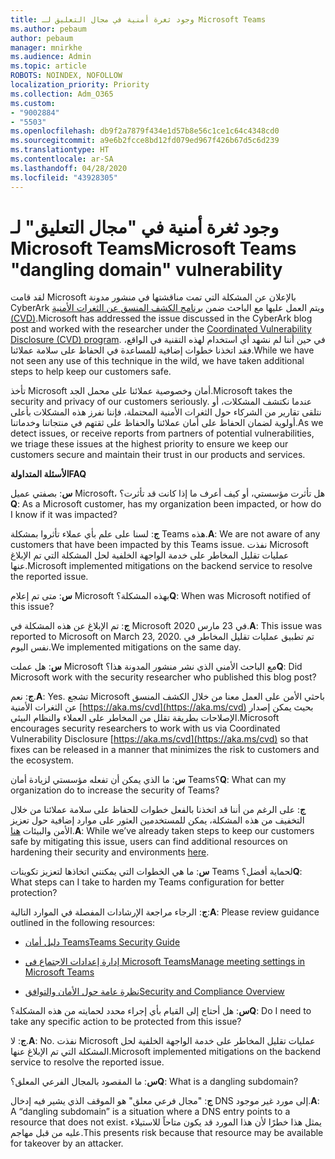```yaml
---
title: وجود ثغرة أمنية في مجال التعليق لـ Microsoft Teams
ms.author: pebaum
author: pebaum
manager: mnirkhe
ms.audience: Admin
ms.topic: article
ROBOTS: NOINDEX, NOFOLLOW
localization_priority: Priority
ms.collection: Adm_O365
ms.custom:
- "9002884"
- "5503"
ms.openlocfilehash: db9f2a7879f434e1d57b8e56c1ce1c64c4348cd0
ms.sourcegitcommit: a9e6b2fcce8bd12fd079ed967f426b67d5c6d239
ms.translationtype: HT
ms.contentlocale: ar-SA
ms.lasthandoff: 04/28/2020
ms.locfileid: "43928305"
---
```

# <a name="microsoft-teams-dangling-domain-vulnerability"></a><span data-ttu-id="d18eb-102">وجود ثغرة أمنية في "مجال التعليق" لـ Microsoft Teams</span><span class="sxs-lookup"><span data-stu-id="d18eb-102">Microsoft Teams "dangling domain" vulnerability</span></span>

<span data-ttu-id="d18eb-103">لقد قامت Microsoft بالإعلان عن المشكلة التي تمت مناقشتها في منشور مدونة CyberArk ويتم العمل عليها مع الباحث ضمن [برنامج الكشف المنسق عن الثغرات الأمنية (CVD)](https://aka.ms/cvd).</span><span class="sxs-lookup"><span data-stu-id="d18eb-103">Microsoft has addressed the issue discussed in the CyberArk blog post and worked with the researcher under the [Coordinated Vulnerability Disclosure (CVD) program](https://aka.ms/cvd).</span></span> <span data-ttu-id="d18eb-104">في حين أننا لم نشهد أي استخدام لهذه التقنية في الواقع، فقد اتخذنا خطوات إضافية للمساعدة في الحفاظ على سلامة عملائنا.</span><span class="sxs-lookup"><span data-stu-id="d18eb-104">While we have not seen any use of this technique in the wild, we have taken additional steps to help keep our customers safe.</span></span>

<span data-ttu-id="d18eb-105">تأخذ Microsoft أمان وخصوصية عملائنا على محمل الجد.</span><span class="sxs-lookup"><span data-stu-id="d18eb-105">Microsoft takes the security and privacy of our customers seriously.</span></span> <span data-ttu-id="d18eb-106">عندما نكتشف المشكلات، أو نتلقى تقارير من الشركاء حول الثغرات الأمنية المحتملة، فإننا نفرز هذه المشكلات بأعلى أولوية لضمان الحفاظ على أمان عملائنا والحفاظ على ثقتهم في منتجاتنا وخدماتنا.</span><span class="sxs-lookup"><span data-stu-id="d18eb-106">As we detect issues, or receive reports from partners of potential vulnerabilities, we triage these issues at the highest priority to ensure we keep our customers secure and maintain their trust in our products and services.</span></span>

<span data-ttu-id="d18eb-107">**الأسئلة المتداولة**</span><span class="sxs-lookup"><span data-stu-id="d18eb-107">**FAQ**</span></span>

<span data-ttu-id="d18eb-108">**س**: بصفتي عميل Microsoft، هل تأثرت مؤسستي، أو كيف أعرف ما إذا كانت قد تأثرت؟</span><span class="sxs-lookup"><span data-stu-id="d18eb-108">**Q**: As a Microsoft customer, has my organization been impacted, or how do I know if it was impacted?</span></span>

<span data-ttu-id="d18eb-109">**ج**: لسنا على علم بأي عملاء تأثروا بمشكلة Teams هذه.</span><span class="sxs-lookup"><span data-stu-id="d18eb-109">**A**: We are not aware of any customers that have been impacted by this Teams issue.</span></span> <span data-ttu-id="d18eb-110">نفذت Microsoft عمليات تقليل المخاطر على خدمة الواجهة الخلفية لحل المشكلة التي تم الإبلاغ عنها.</span><span class="sxs-lookup"><span data-stu-id="d18eb-110">Microsoft implemented mitigations on the backend service to resolve the reported issue.</span></span>

<span data-ttu-id="d18eb-111">**س**: متى تم إعلام Microsoft بهذه المشكلة؟</span><span class="sxs-lookup"><span data-stu-id="d18eb-111">**Q**: When was Microsoft notified of this issue?</span></span>

<span data-ttu-id="d18eb-112">**ج**: تم الإبلاغ عن هذه المشكلة في Microsoft في 23 مارس 2020.</span><span class="sxs-lookup"><span data-stu-id="d18eb-112">**A**: This issue was reported to Microsoft on March 23, 2020.</span></span> <span data-ttu-id="d18eb-113">تم تطبيق عمليات تقليل المخاطر في نفس اليوم.</span><span class="sxs-lookup"><span data-stu-id="d18eb-113">We implemented mitigations on the same day.</span></span>

<span data-ttu-id="d18eb-114">**س**: هل عملت Microsoft مع الباحث الأمني الذي نشر منشور المدونة هذا؟</span><span class="sxs-lookup"><span data-stu-id="d18eb-114">**Q**: Did Microsoft work with the security researcher who published this blog post?</span></span>

<span data-ttu-id="d18eb-115">**ج**: نعم.</span><span class="sxs-lookup"><span data-stu-id="d18eb-115">**A**: Yes.</span></span> <span data-ttu-id="d18eb-116">تشجع Microsoft باحثي الأمن على العمل معنا من خلال الكشف المنسق عن الثغرات الأمنية [https://aka.ms/cvd](https://aka.ms/cvd) بحيث يمكن إصدار الإصلاحات بطريقة تقلل من المخاطر على العملاء والنظام البيئي.</span><span class="sxs-lookup"><span data-stu-id="d18eb-116">Microsoft encourages security researchers to work with us via Coordinated Vulnerability Disclosure [https://aka.ms/cvd](https://aka.ms/cvd) so that fixes can be released in a manner that minimizes the risk to customers and the ecosystem.</span></span>  

<span data-ttu-id="d18eb-117">**س**: ما الذي يمكن أن تفعله مؤسستي لزيادة أمان Teams؟</span><span class="sxs-lookup"><span data-stu-id="d18eb-117">**Q**: What can my organization do to increase the security of Teams?</span></span>  

<span data-ttu-id="d18eb-118">**ج**: على الرغم من أننا قد اتخذنا بالفعل خطوات للحفاظ على سلامة عملائنا من خلال التخفيف من هذه المشكلة، يمكن للمستخدمين العثور على موارد إضافية حول تعزيز الأمن والبيئات [هنا](https://www.microsoft.com/microsoft-365/blog/2020/04/06/it-professionals-privacy-security-microsoft-teams/).</span><span class="sxs-lookup"><span data-stu-id="d18eb-118">**A**: While we’ve already taken steps to keep our customers safe by mitigating this issue, users can find additional resources on hardening their security and environments [here](https://www.microsoft.com/microsoft-365/blog/2020/04/06/it-professionals-privacy-security-microsoft-teams/).</span></span>  

<span data-ttu-id="d18eb-119">**س**: ما هي الخطوات التي يمكنني اتخاذها لتعزيز تكوينات Teams لحماية أفضل؟</span><span class="sxs-lookup"><span data-stu-id="d18eb-119">**Q**: What steps can I take to harden my Teams configuration for better protection?</span></span>

<span data-ttu-id="d18eb-120">**ج**: الرجاء مراجعة الإرشادات المفصلة في الموارد التالية:</span><span class="sxs-lookup"><span data-stu-id="d18eb-120">**A**: Please review guidance outlined in the following resources:</span></span> 

- [<span data-ttu-id="d18eb-121">دليل أمان Teams</span><span class="sxs-lookup"><span data-stu-id="d18eb-121">Teams Security Guide</span></span>](https://docs.microsoft.com/microsoftteams/teams-security-guide)

- [<span data-ttu-id="d18eb-122">إدارة إعدادات الاجتماع في Microsoft Teams</span><span class="sxs-lookup"><span data-stu-id="d18eb-122">Manage meeting settings in Microsoft Teams</span></span>](https://docs.microsoft.com/microsoftteams/meeting-settings-in-teams)

- [<span data-ttu-id="d18eb-123">نظرة عامة حول الأمان والتوافق</span><span class="sxs-lookup"><span data-stu-id="d18eb-123">Security and Compliance Overview</span></span>](https://docs.microsoft.com/microsoftteams/security-compliance-overview)

<span data-ttu-id="d18eb-124">**س**: هل أحتاج إلى القيام بأي إجراء محدد لحمايته من هذه المشكلة؟</span><span class="sxs-lookup"><span data-stu-id="d18eb-124">**Q**: Do I need to take any specific action to be protected from this issue?</span></span>

<span data-ttu-id="d18eb-125">**ج**: لا.</span><span class="sxs-lookup"><span data-stu-id="d18eb-125">**A**: No.</span></span> <span data-ttu-id="d18eb-126">نفذت Microsoft عمليات تقليل المخاطر على خدمة الواجهة الخلفية لحل المشكلة التي تم الإبلاغ عنها.</span><span class="sxs-lookup"><span data-stu-id="d18eb-126">Microsoft implemented mitigations on the backend service to resolve the reported issue.</span></span>

<span data-ttu-id="d18eb-127">**س**: ما المقصود بالمجال الفرعي المعلق؟</span><span class="sxs-lookup"><span data-stu-id="d18eb-127">**Q**: What is a dangling subdomain?</span></span>

<span data-ttu-id="d18eb-128">**ج**: "مجال فرعي معلق" هو الموقف الذي يشير فيه إدخال DNS إلى مورد غير موجود.</span><span class="sxs-lookup"><span data-stu-id="d18eb-128">**A**:  A “dangling subdomain” is a situation where a DNS entry points to a resource that does not exist.</span></span>  <span data-ttu-id="d18eb-129">يمثل هذا خطرًا لأن هذا المورد قد يكون متاحاً للاستيلاء عليه من قبل مهاجم.</span><span class="sxs-lookup"><span data-stu-id="d18eb-129">This presents risk because that resource may be available for takeover by an attacker.</span></span>
